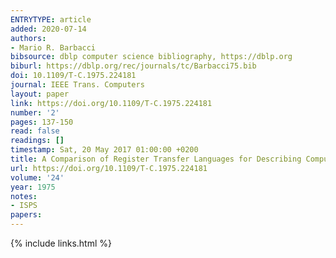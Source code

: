```yaml
---
ENTRYTYPE: article
added: 2020-07-14
authors:
- Mario R. Barbacci
bibsource: dblp computer science bibliography, https://dblp.org
biburl: https://dblp.org/rec/journals/tc/Barbacci75.bib
doi: 10.1109/T-C.1975.224181
journal: IEEE Trans. Computers
layout: paper
link: https://doi.org/10.1109/T-C.1975.224181
number: '2'
pages: 137-150
read: false
readings: []
timestamp: Sat, 20 May 2017 01:00:00 +0200
title: A Comparison of Register Transfer Languages for Describing Computers and Digital Systems
url: https://doi.org/10.1109/T-C.1975.224181
volume: '24'
year: 1975
notes:
- ISPS
papers:
---
```

{% include links.html %}
